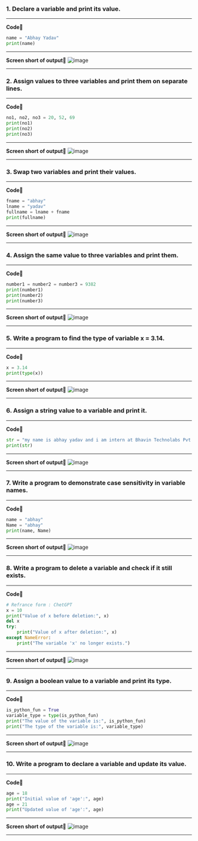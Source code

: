 <h3>1. Declare a variable and print its value.</h3>

---

**Code📅**

```python
name = "Abhay Yadav"
print(name)
```

---

**Screen short of output📝**
![image](https://github.com/user-attachments/assets/5c23d2a1-fa56-4ccd-95e9-56cd7b0f87a3)

---

<h3>2. Assign values to three variables and print them on separate lines.</h3>

---

**Code📅**

```python
no1, no2, no3 = 20, 52, 69
print(no1)
print(no2)
print(no3)
```

---

**Screen short of output📝**
![image](https://github.com/user-attachments/assets/9766b40d-b4c2-4efa-83f7-a140e70d0186)

---

<h3>3. Swap two variables and print their values.</h3>

---

**Code📅**

```python
fname = "abhay"
lname = "yadav"
fullname = lname + fname
print(fullname)
```

---

**Screen short of output📝**
![image](https://github.com/user-attachments/assets/a40fc4c1-ff06-4404-bbbe-8283ef2c3f84)


---

<h3>4. Assign the same value to three variables and print them.</h3>

---

**Code📅**
```python
number1 = number2 = number3 = 9382
print(number1)
print(number2)
print(number3)
```

---

**Screen short of output📝**
![image](https://github.com/user-attachments/assets/fb5cf33c-e88e-44a7-b586-ed226fd38614)

---

<h3>5. Write a program to find the type of variable x = 3.14.</h3>

---

**Code📅**

```python
x = 3.14
print(type(x))
```

---

**Screen short of output📝**
![image](https://github.com/user-attachments/assets/adafdfeb-3e0c-4735-81a9-b152cce675a0)

---

<h3>6. Assign a string value to a variable and print it.</h3>

---

**Code📅**

```python
str = "my name is abhay yadav and i am intern at Bhavin Technolabs Pvt. Ltd."
print(str)
```

---

**Screen short of output📝**
![image](https://github.com/user-attachments/assets/bb9911dd-8358-4ba9-b927-00ccff3224cc)

---

<h3>7. Write a program to demonstrate case sensitivity in variable names.</h3>

---

**Code📅**

```python
name = "abhay"
Name = "abhay"
print(name, Name)
```

---

**Screen short of output📝**
![image](https://github.com/user-attachments/assets/5f3c9777-5c23-4ff2-8f89-b15545e84bfd)

---

<h3>8. Write a program to delete a variable and check if it still exists.</h3>

---

**Code📅**

```python
# Refrance form : ChetGPT
x = 10
print("Value of x before deletion:", x)
del x
try:
    print("Value of x after deletion:", x)
except NameError:
    print("The variable 'x' no longer exists.")
```

---

**Screen short of output📝**
![image](https://github.com/user-attachments/assets/ba6a021d-8059-4c0c-9e8e-c8bf4405cbb2)


---

<h3>9. Assign a boolean value to a variable and print its type.</h3>

---

**Code📅**

```python
is_python_fun = True
variable_type = type(is_python_fun)
print("The value of the variable is:", is_python_fun)
print("The type of the variable is:", variable_type)
```

---

**Screen short of output📝**
![image](https://github.com/user-attachments/assets/058f5241-fe06-4f89-b63f-af71f7bdc9bd)


---

<h3>10. Write a program to declare a variable and update its value.</h3>

---

**Code📅**

```python
age = 18
print("Initial value of 'age':", age)
age = 21
print("Updated value of 'age':", age)
```

---

**Screen short of output📝**
![image](https://github.com/user-attachments/assets/80b17d0e-54b5-4736-bbcd-79a7b4308d44)


---

